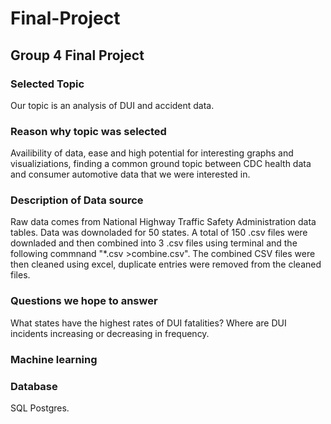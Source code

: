 # Final-Project
## Group 4 Final Project


### Selected Topic
Our topic is an analysis of DUI and accident data.

### Reason why topic was selected 
Availibility of data, ease and high potential for interesting graphs and visualiziations, finding a common ground topic between CDC health data and consumer automotive data that we were interested in.

### Description of Data source
Raw data comes from National Highway Traffic Safety Administration data tables. Data was downoladed for 50 states. A total of 150 .csv files were downladed and then combined into 3 .csv files using terminal and the following commnand "*.csv >combine.csv". The combined CSV files were then cleaned using excel, duplicate entries were removed from the cleaned files. 

### Questions we hope to answer
What states have the highest rates of DUI fatalities? Where are DUI incidents increasing or decreasing in frequency.

### Machine learning 

### Database
SQL Postgres.
